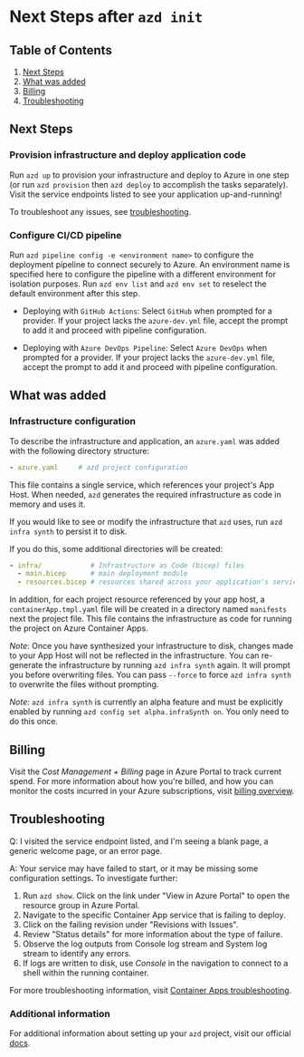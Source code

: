 # Next Steps after `azd init`

## Table of Contents

1. [Next Steps](#next-steps)
2. [What was added](#what-was-added)
3. [Billing](#billing)
4. [Troubleshooting](#troubleshooting)

## Next Steps

### Provision infrastructure and deploy application code

Run `azd up` to provision your infrastructure and deploy to Azure in one step (or run `azd provision` then `azd deploy` to accomplish the tasks separately). Visit the service endpoints listed to see your application up-and-running!

To troubleshoot any issues, see [troubleshooting](#troubleshooting).

### Configure CI/CD pipeline

Run `azd pipeline config -e <environment name>` to configure the deployment pipeline to connect securely to Azure. An environment name is specified here to configure the pipeline with a different environment for isolation purposes. Run `azd env list` and `azd env set` to reselect the default environment after this step.

- Deploying with `GitHub Actions`: Select `GitHub` when prompted for a provider. If your project lacks the `azure-dev.yml` file, accept the prompt to add it and proceed with pipeline configuration.

- Deploying with `Azure DevOps Pipeline`: Select `Azure DevOps` when prompted for a provider. If your project lacks the `azure-dev.yml` file, accept the prompt to add it and proceed with pipeline configuration.

## What was added

### Infrastructure configuration

To describe the infrastructure and application, an `azure.yaml` was added with the following directory structure:

```yaml
- azure.yaml     # azd project configuration
```

This file contains a single service, which references your project's App Host. When needed, `azd` generates the required infrastructure as code in memory and uses it.

If you would like to see or modify the infrastructure that `azd` uses, run `azd infra synth` to persist it to disk.

If you do this, some additional directories will be created:

```yaml
- infra/            # Infrastructure as Code (bicep) files
  - main.bicep      # main deployment module
  - resources.bicep # resources shared across your application's services
```

In addition, for each project resource referenced by your app host, a `containerApp.tmpl.yaml` file will be created in a directory named `manifests` next the project file. This file contains the infrastructure as code for running the project on Azure Container Apps.

*Note*: Once you have synthesized your infrastructure to disk, changes made to your App Host will not be reflected in the infrastructure. You can re-generate the infrastructure by running `azd infra synth` again. It will prompt you before overwriting files. You can pass `--force` to force `azd infra synth` to overwrite the files without prompting.

*Note*: `azd infra synth` is currently an alpha feature and must be explicitly enabled by running `azd config set alpha.infraSynth on`. You only need to do this once.

## Billing

Visit the *Cost Management + Billing* page in Azure Portal to track current spend. For more information about how you're billed, and how you can monitor the costs incurred in your Azure subscriptions, visit [billing overview](https://learn.microsoft.com/azure/developer/intro/azure-developer-billing).

## Troubleshooting

Q: I visited the service endpoint listed, and I'm seeing a blank page, a generic welcome page, or an error page.

A: Your service may have failed to start, or it may be missing some configuration settings. To investigate further:

1. Run `azd show`. Click on the link under "View in Azure Portal" to open the resource group in Azure Portal.
2. Navigate to the specific Container App service that is failing to deploy.
3. Click on the failing revision under "Revisions with Issues".
4. Review "Status details" for more information about the type of failure.
5. Observe the log outputs from Console log stream and System log stream to identify any errors.
6. If logs are written to disk, use *Console* in the navigation to connect to a shell within the running container.

For more troubleshooting information, visit [Container Apps troubleshooting](https://learn.microsoft.com/azure/container-apps/troubleshooting). 

### Additional information

For additional information about setting up your `azd` project, visit our official [docs](https://learn.microsoft.com/azure/developer/azure-developer-cli/make-azd-compatible?pivots=azd-convert).
